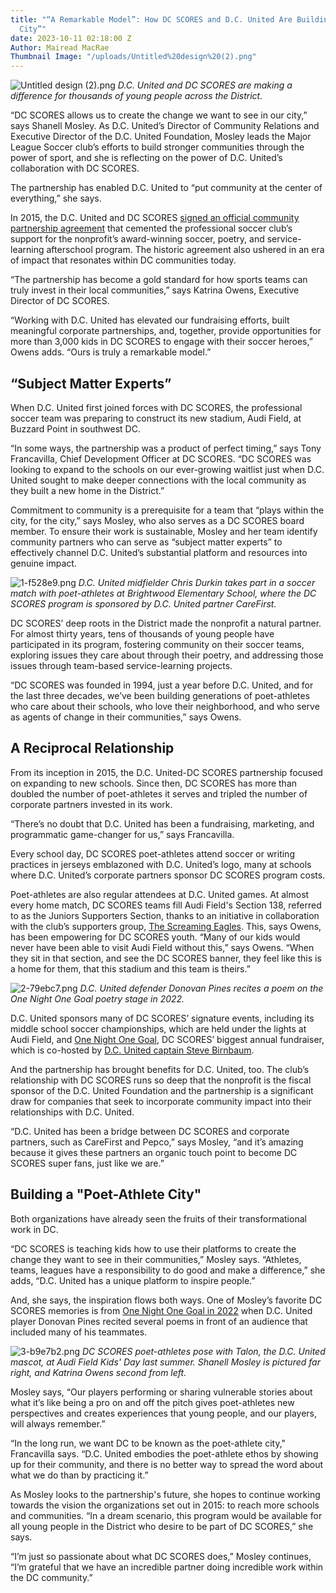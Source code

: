 ```yaml
---
title: "“A Remarkable Model”: How DC SCORES and D.C. United Are Building a “Poet-Athlete
  City”"
date: 2023-10-11 02:18:00 Z
Author: Mairead MacRae
Thumbnail Image: "/uploads/Untitled%20design%20(2).png"
---
```


![Untitled design (2).png](/uploads/Untitled%20design%20(2).png)
*D.C. United and DC SCORES are making a difference for thousands of young people across the District.*




















“DC SCORES allows us to create the change we want to see in our city,” says Shanell Mosley. As D.C. United’s Director of Community Relations and Executive Director of the D.C. United Foundation, Mosley leads the Major League Soccer club’s efforts to build stronger communities through the power of sport, and she is reflecting on the power of D.C. United’s collaboration with DC SCORES.

The partnership has enabled D.C. United to “put community at the center of everything,” she says.

In 2015, the D.C. United and DC SCORES [signed an official community partnership agreement](https://www.dcunited.com/news/d-c-united-re-establish-the-d-c-united-foundation) that cemented the professional soccer club’s support for the nonprofit’s award-winning soccer, poetry, and service-learning afterschool program. The historic agreement also ushered in an era of impact that resonates within DC communities today.

“The partnership has become a gold standard for how sports teams can truly invest in their local communities,” says Katrina Owens, Executive Director of DC SCORES.

“Working with D.C. United has elevated our fundraising efforts, built meaningful corporate partnerships, and, together, provide opportunities for more than 3,000 kids in DC SCORES to engage with their soccer heroes,” Owens adds. “Ours is truly a remarkable model.”

## “Subject Matter Experts”

When D.C. United first joined forces with DC SCORES, the professional soccer team was preparing to construct its new stadium, Audi Field, at Buzzard Point in southwest DC.

“In some ways, the partnership was a product of perfect timing,” says Tony Francavilla, Chief Development Officer at DC SCORES. “DC SCORES was looking to expand to the schools on our ever-growing waitlist just when D.C. United sought to make deeper connections with the local community as they built a new home in the District.”

Commitment to community is a prerequisite for a team that “plays within the city, for the city,” says Mosley, who also serves as a DC SCORES board member. To ensure their work is sustainable, Mosley and her team identify community partners who can serve as “subject matter experts” to effectively channel D.C. United’s substantial platform and resources into genuine impact.

![1-f528e9.png](/uploads/1-f528e9.png)
*D.C. United midfielder Chris Durkin takes part in a soccer match with poet-athletes at Brightwood Elementary School, where the DC SCORES program is sponsored by D.C. United partner CareFirst.*

DC SCORES’ deep roots in the District made the nonprofit a natural partner. For almost thirty years, tens of thousands of young people have participated in its program, fostering community on their soccer teams, exploring issues they care about through their poetry, and addressing those issues through team-based service-learning projects.

“DC SCORES was founded in 1994, just a year before D.C. United, and for the last three decades, we’ve been building generations of poet-athletes who care about their schools, who love their neighborhood, and who serve as agents of change in their communities,” says Owens.

## A Reciprocal Relationship

From its inception in 2015, the D.C. United-DC SCORES partnership focused on expanding to new schools. Since then, DC SCORES has more than doubled the number of poet-athletes it serves and tripled the number of corporate partners invested in its work.

“There’s no doubt that D.C. United has been a fundraising, marketing, and programmatic game-changer for us,” says Francavilla.

Every school day, DC SCORES poet-athletes attend soccer or writing practices in jerseys emblazoned with D.C. United’s logo, many at schools where D.C. United’s corporate partners sponsor DC SCORES program costs.

Poet-athletes are also regular attendees at D.C. United games. At almost every home match, DC SCORES teams fill Audi Field's Section 138, referred to as the Juniors Supporters Section, thanks to an initiative in collaboration with the club’s supporters group, [The Screaming Eagles](https://www.screaming-eagles.com/). This, says Owens, has been empowering for DC SCORES youth. “Many of our kids would never have been able to visit Audi Field without this,” says Owens. “When they sit in that section, and see the DC SCORES banner, they feel like this is a home for them, that this stadium and this team is theirs.”

![2-79ebc7.png](/uploads/2-79ebc7.png)
*D.C. United defender Donovan Pines recites a poem on the One Night One Goal poetry stage in 2022.*

D.C. United sponsors many of DC SCORES’ signature events, including its middle school soccer championships, which are held under the lights at Audi Field, and [One Night One Goal](https://onog.dcscores.org/), DC SCORES’ biggest annual fundraiser, which is co-hosted by [D.C. United captain Steve Birnbaum](https://www.dcscores.org/blog/2023/10/steve-birnbaum-champions-dc-scores-stanton-elementary-through-audi-goals-drive-progress-program).

And the partnership has brought benefits for D.C. United, too. The club’s relationship with DC SCORES runs so deep that the nonprofit is the fiscal sponsor of the D.C. United Foundation and the partnership is a significant draw for companies that seek to incorporate community impact into their relationships with D.C. United.

“D.C. United has been a bridge between DC SCORES and corporate partners, such as CareFirst and Pepco,” says Mosley, “and it’s amazing because it gives these partners an organic touch point to become DC SCORES super fans, just like we are.”

## Building a "Poet-Athlete City"

Both organizations have already seen the fruits of their transformational work in DC.

“DC SCORES is teaching kids how to use their platforms to create the change they want to see in their communities,” Mosley says. “Athletes, teams, leagues have a responsibility to do good and make a difference,” she adds, “D.C. United has a unique platform to inspire people.”

And, she says, the inspiration flows both ways. One of Mosley’s favorite DC SCORES memories is from [One Night One Goal in 2022](https://www.dcscores.org/blog/2022/10/one-night-one-goal-2022) when D.C. United player Donovan Pines recited several poems in front of an audience that included many of his teammates.

![3-b9e7b2.png](/uploads/3-b9e7b2.png)
*DC SCORES poet-athletes pose with Talon, the D.C. United mascot, at Audi Field Kids' Day last summer. Shanell Mosley is pictured far right, and Katrina Owens second from left.*

Mosley says, “Our players performing or sharing vulnerable stories about what it’s like being a pro on and off the pitch gives poet-athletes new perspectives and creates experiences that young people, and our players, will always remember.”

“In the long run, we want DC to be known as the poet-athlete city," Francavilla says. “D.C. United embodies the poet-athlete ethos by showing up for their community, and there is no better way to spread the word about what we do than by practicing it.”

As Mosley looks to the partnership's future, she hopes to continue working towards the vision the organizations set out in 2015: to reach more schools and communities. “In a dream scenario, this program would be available for all young people in the District who desire to be part of DC SCORES,” she says.

“I’m just so passionate about what DC SCORES does,” Mosley continues, “I’m grateful that we have an incredible partner doing incredible work within the DC community.”